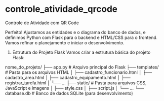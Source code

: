 # controle_atividade_qrcode
Controle de Atividade com QR Code

Perfeito! Ajustamos as entidades e o diagrama do banco de dados, e definimos Python com Flask para o backend e HTML/CSS para o frontend. Vamos refinar o planejamento e iniciar o desenvolvimento.

1. Estrutura do Projeto Flask
Vamos criar a estrutura básica do projeto Flask:

nome_do_projeto/
├── app.py          # Arquivo principal do Flask
├── templates/      # Pasta para os arquivos HTML
│   ├── cadastro_funcionario.html
│   ├── cadastro_area.html
│   ├── cadastro_equipamento.html
│   ├── registrar_tarefa.html
│   └── ...
├── static/         # Pasta para arquivos CSS, JavaScript e imagens
│   ├── style.css
│   ├── script.js
│   └── ...
└── database.db     # Banco de dados SQLite (para desenvolvimento)